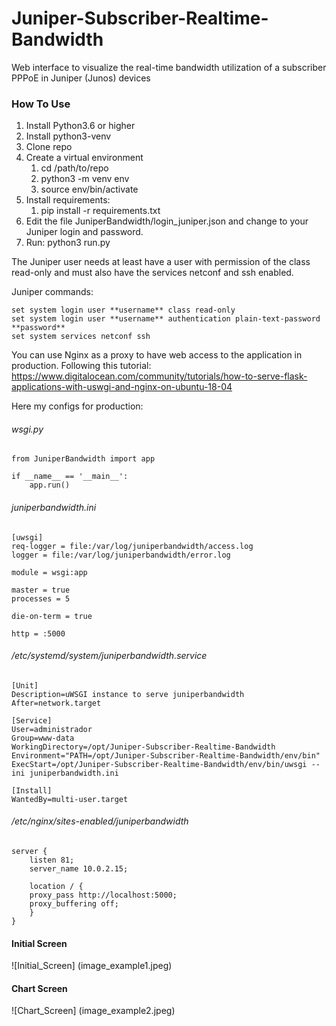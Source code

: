 # Juniper-Subscriber-Realtime-Bandwidth
Web interface to visualize the real-time bandwidth utilization of a subscriber PPPoE in Juniper (Junos) devices

### How To Use
1. Install Python3.6 or higher
1. Install python3-venv
1. Clone repo
1. Create a virtual environment
    1. cd /path/to/repo
    1. python3 -m venv env
    1. source env/bin/activate
1. Install requirements: 
    1. pip install -r requirements.txt 
1. Edit the file JuniperBandwidth/login_juniper.json and change to your Juniper login and password.
1. Run: python3 run.py

The Juniper user needs at least have a user with permission of the class read-only and must also have the services netconf and ssh enabled.

Juniper commands:
```
set system login user **username** class read-only
set system login user **username** authentication plain-text-password **password**
set system services netconf ssh
```

You can use Nginx as a proxy to have web access to the application in production. Following this tutorial:
https://www.digitalocean.com/community/tutorials/how-to-serve-flask-applications-with-uswgi-and-nginx-on-ubuntu-18-04

Here my configs for production:

###### wsgi.py
```
from JuniperBandwidth import app

if __name__ == '__main__':
    app.run()
```

###### juniperbandwidth.ini
```
[uwsgi]
req-logger = file:/var/log/juniperbandwidth/access.log
logger = file:/var/log/juniperbandwidth/error.log

module = wsgi:app

master = true
processes = 5

die-on-term = true

http = :5000
```

###### /etc/systemd/system/juniperbandwidth.service 
```
[Unit]
Description=uWSGI instance to serve juniperbandwidth
After=network.target

[Service]
User=administrador
Group=www-data
WorkingDirectory=/opt/Juniper-Subscriber-Realtime-Bandwidth
Environment="PATH=/opt/Juniper-Subscriber-Realtime-Bandwidth/env/bin"
ExecStart=/opt/Juniper-Subscriber-Realtime-Bandwidth/env/bin/uwsgi --ini juniperbandwidth.ini

[Install]
WantedBy=multi-user.target
```

###### /etc/nginx/sites-enabled/juniperbandwidth 
```
server {
    listen 81;
    server_name 10.0.2.15;

    location / {
	proxy_pass http://localhost:5000;
	proxy_buffering off;
    }
}
```

#### Initial Screen
![Initial_Screen]
(image_example1.jpeg)

#### Chart Screen
![Chart_Screen]
(image_example2.jpeg)